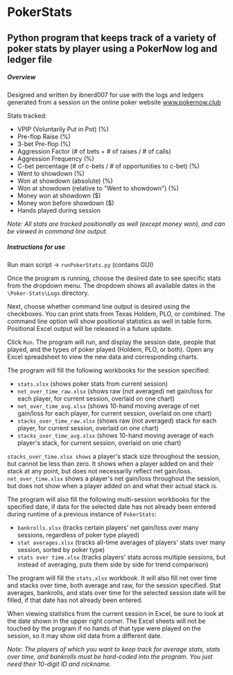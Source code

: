 # PokerStats
## Python program that keeps track of a variety of poker stats by player using a PokerNow log and ledger file
##### Overview
Designed and written by ibnerd007 for use with the logs and ledgers generated from a session on the online poker website www.pokernow.club

Stats tracked:

- VPIP (Voluntarily Put in Pot) (%)
- Pre-flop Raise (%)
- 3-bet Pre-flop (%)
- Aggression Factor (# of bets + # of raises / # of calls)
- Aggression Frequency (%)
- C-bet percentage (# of c-bets / # of opportunities to c-bet) (%)
- Went to showdown (%)
- Won at showdown (absolute) (%)
- Won at showdown (relative to "Went to showdown") (%)
- Money won at showdown ($)
- Money won before showdown ($)
- Hands played during session

*Note: All stats are tracked positionally as well (except money won), and can be viewed in command line output.*

##### Instructions for use
Run main script -> `runPokerStats.py` (contains GUI)

Once the program is running, choose the desired date to see specific stats from the dropdown menu. The dropdown shows all available
dates in the `\Poker-Stats\Logs` directory.

Next, choose whether command line output is desired using the checkboxes. You can print stats from Texas Holdem, PLO, or combined.
The command line option will show positional statistics as well in table form. Positional Excel output will be released in a future update.

Click `Run`. The program will run, and display the session date, people that played, and the types of poker played (Holdem, PLO, or both).
Open any Excel spreadsheet to view the new data and corresponding charts.

The program will fill the following workbooks for the session specified:

- `stats.xlsx`                 (shows poker stats from current session)
- `net_over_time_raw.xlsx`     (shows raw (not averaged) net gain/loss for each player, for current session, overlaid on one chart)
- `net_over_time_avg.xlsx`     (shows 10-hand moving average of net gain/loss for each player, for current session, overlaid on one chart)
- `stacks_over_time_raw.xlsx`  (shows raw (not averaged) stack for each player, for current session, overlaid on one chart)
- `stacks_over_time_avg.xlsx`  (shows 10-hand moving average of each player's stack, for current session, overlaid on one chart)

`stacks_over_time.xlsx shows` a player's stack size throughout the session, but cannot be less than zero. It shows when a player added on and their stack
at any point, but does not necessarily reflect net gain/loss.
`net_over_time.xlsx` shows a player's net gain/loss throughout the session, but does not show when a player added on and what their actual stack is.

The program will also fill the following multi-session workbooks for the specified date, if data for the selected date has not already been entered during 
runtime of a previous instance of `PokerStats`:

- `bankrolls.xlsx`        (tracks certain players' net gain/loss over many sessions, regardless of poker type played)
- `stat averages.xlsx`    (tracks all-time averages of players' stats over many session, sorted by poker type)
- `stats over time.xlsx`  (tracks players' stats across multiple sessions, but instead of averaging, puts them side by side for trend comparison)

The program will fill the `stats.xlsx` workbook. It will also fill net over time and stacks over time, both average and raw, for the 
session specified. Stat averages, bankrolls, and stats over time for the selected session date will be filled, if that date 
has not already been entered.

When viewing statistics from the current session in Excel, be sure to look at the date shown in the upper right corner. The Excel sheets
will not be touched by the program if no hands of that type were played on the session, so it may show old data from a different date.

*Note: The players of which you want to keep track for average stats, stats over time, and bankrolls must be hard-coded into the program.
You just need their 10-digit ID and nickname.*
